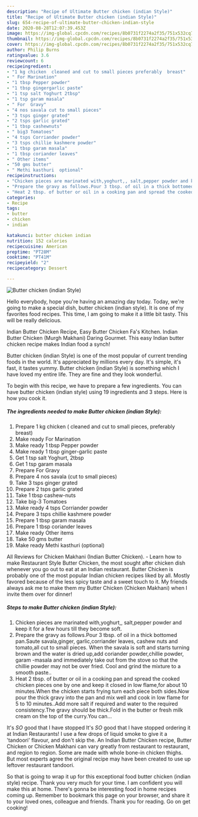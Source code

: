 ```yaml
---
description: "Recipe of Ultimate Butter chicken (indian Style)"
title: "Recipe of Ultimate Butter chicken (indian Style)"
slug: 654-recipe-of-ultimate-butter-chicken-indian-style
date: 2020-08-28T12:07:39.453Z
image: https://img-global.cpcdn.com/recipes/8b0731f2274a2f35/751x532cq70/butter-chicken-indian-style-recipe-main-photo.jpg
thumbnail: https://img-global.cpcdn.com/recipes/8b0731f2274a2f35/751x532cq70/butter-chicken-indian-style-recipe-main-photo.jpg
cover: https://img-global.cpcdn.com/recipes/8b0731f2274a2f35/751x532cq70/butter-chicken-indian-style-recipe-main-photo.jpg
author: Philip Burns
ratingvalue: 3.6
reviewcount: 6
recipeingredient:
- "1 kg chicken  cleaned and cut to small pieces preferably  breast"
- " For Marination"
- "1 tbsp Pepper powder"
- "1 tbsp gingergarlic paste"
- "1 tsp salt Yoghurt 2tbsp"
- "1 tsp garam masala"
- " For  Gravy"
- "4 nos savala cut to small pieces"
- "3 tsps ginger grated"
- "2 tsps garlic grated"
- "1 tbsp cashewnuts"
- " big3 Tomatoes"
- "4 tsps Corriander powder"
- "3 tsps chillie kashmere powder"
- "1 tbsp garam masala"
- "1 tbsp coriander leaves"
- " Other items"
- "50 gms butter"
- " Methi kasthuri  optional"
recipeinstructions:
- "Chicken pieces are marinated with,yoghurt,, salt,pepper powder and keep it for a few hours till they become soft."
- "Prepare the gravy as follows.Pour 3 tbsp. of oil in a thick bottomed pan.Saute savala,ginger, garlic,corriander leaves, cashew nuts and tomato,all cut to small pieces. When the savala is soft and starts turning brown and the water is dried up,add coriander powder,chillie powder, garam -masala and immediately take out from the stove so that the chillie powder may not be over fried. Cool and grind the mixture to a smooth paste.."
- "Heat 2 tbsp. of butter or oil in a cooking pan and spread the cooked chicken pieces one by one and keep it closed in low flame,for about 10 minutes.When the chicken starts frying turn each piece both sides.Now pour the thick gravy into the pan and mix well and cook in low flame for 5 to 10 minutes..Add more salt if required and water to the required consistency.The gravy should be thick.Fold in the butter or fresh milk cream on the top of the curry.You can..."
categories:
- Recipe
tags:
- butter
- chicken
- indian

katakunci: butter chicken indian 
nutrition: 152 calories
recipecuisine: American
preptime: "PT28M"
cooktime: "PT41M"
recipeyield: "2"
recipecategory: Dessert

---
```



![Butter chicken (indian Style)](https://img-global.cpcdn.com/recipes/8b0731f2274a2f35/751x532cq70/butter-chicken-indian-style-recipe-main-photo.jpg)

Hello everybody, hope you're having an amazing day today. Today, we're going to make a special dish, butter chicken (indian style). It is one of my favorites food recipes. This time, I am going to make it a little bit tasty. This will be really delicious.

Indian Butter Chicken Recipe, Easy Butter Chicken Fa&#39;s Kitchen. Indian Butter Chicken (Murgh Makhani) Daring Gourmet. This easy Indian butter chicken recipe makes Indian food a synch!

Butter chicken (indian Style) is one of the most popular of current trending foods in the world. It's appreciated by millions every day. It's simple, it's fast, it tastes yummy. Butter chicken (indian Style) is something which I have loved my entire life. They are fine and they look wonderful.


To begin with this recipe, we have to prepare a few ingredients. You can have butter chicken (indian style) using 19 ingredients and 3 steps. Here is how you cook it.

<!--inarticleads1-->

##### The ingredients needed to make Butter chicken (indian Style):

1. Prepare 1 kg chicken ( cleaned and cut to small pieces, preferably  breast)
1. Make ready  For Marination
1. Make ready 1 tbsp Pepper powder
1. Make ready 1 tbsp ginger-garlic paste
1. Get 1 tsp salt Yoghurt, 2tbsp
1. Get 1 tsp garam masala
1. Prepare  For  Gravy
1. Prepare 4 nos savala (cut to small pieces)
1. Take 3 tsps ginger grated
1. Prepare 2 tsps garlic grated
1. Take 1 tbsp cashew-nuts
1. Take  big-3 Tomatoes
1. Make ready 4 tsps Corriander powder
1. Prepare 3 tsps chillie kashmere powder
1. Prepare 1 tbsp garam masala
1. Prepare 1 tbsp coriander leaves
1. Make ready  Other items
1. Take 50 gms butter
1. Make ready  Methi kasthuri  (optional)


All Reviews for Chicken Makhani (Indian Butter Chicken). - Learn how to make Restaurant Style Butter Chicken, the most sought after chicken dish whenever you go out to eat at an Indian restaurant. Butter Chicken is probably one of the most popular Indian chicken recipes liked by all. Mostly favored because of the less spicy taste and a sweet touch to it. My friends always ask me to make them my Butter Chicken (Chicken Makhani) when I invite them over for dinner! 

<!--inarticleads2-->

##### Steps to make Butter chicken (indian Style):

1. Chicken pieces are marinated with,yoghurt,, salt,pepper powder and keep it for a few hours till they become soft.
1. Prepare the gravy as follows.Pour 3 tbsp. of oil in a thick bottomed pan.Saute savala,ginger, garlic,corriander leaves, cashew nuts and tomato,all cut to small pieces. When the savala is soft and starts turning brown and the water is dried up,add coriander powder,chillie powder, garam -masala and immediately take out from the stove so that the chillie powder may not be over fried. Cool and grind the mixture to a smooth paste..
1. Heat 2 tbsp. of butter or oil in a cooking pan and spread the cooked chicken pieces one by one and keep it closed in low flame,for about 10 minutes.When the chicken starts frying turn each piece both sides.Now pour the thick gravy into the pan and mix well and cook in low flame for 5 to 10 minutes..Add more salt if required and water to the required consistency.The gravy should be thick.Fold in the butter or fresh milk cream on the top of the curry.You can...


It&#39;s *SO* good that I have stopped It&#39;s *SO* good that I have stopped ordering it at Indian Restaurants! I use a few drops of liquid smoke to give it a &#39;tandoori&#39; flavour, and don&#39;t skip the. An Indian Butter Chicken recipe, Butter Chicken or Chicken Makhani can vary greatly from restaurant to restaurant, and region to region. Some are made with whole bone-in chicken thighs. But most experts agree the original recipe may have been created to use up leftover restaurant tandoori. 

So that is going to wrap it up for this exceptional food butter chicken (indian style) recipe. Thank you very much for your time. I am confident you will make this at home. There's gonna be interesting food in home recipes coming up. Remember to bookmark this page on your browser, and share it to your loved ones, colleague and friends. Thank you for reading. Go on get cooking!
